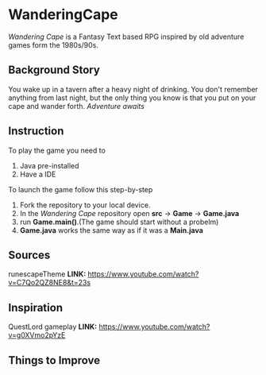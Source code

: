 # WanderingCape

*Wandering Cape* is a Fantasy Text based RPG inspired by old adventure games form the 1980s/90s.

## Background Story
You wake up in a tavern after a heavy night of drinking. You don't remember anything from last night, but the only thing you know is that you put on your cape and wander forth.
*Adventure awaits*


## Instruction

To play the game you need to 
1. Java pre-installed
2. Have a IDE 

To launch the game follow this step-by-step
1. Fork the repository to your local device.
2. In the *Wandering Cape* repository open **src** -> **Game** -> **Game.java**
3. run **Game.main()**.(The game should start without a probelm)
4. **Game.java** works the same way as if it was a **Main.java**

## Sources

runescapeTheme
**LINK:** https://www.youtube.com/watch?v=C7Qo2QZ8NE8&t=23s

## Inspiration

QuestLord gameplay
**LINK:** https://www.youtube.com/watch?v=g0XVmo2pYzE



## Things to Improve
